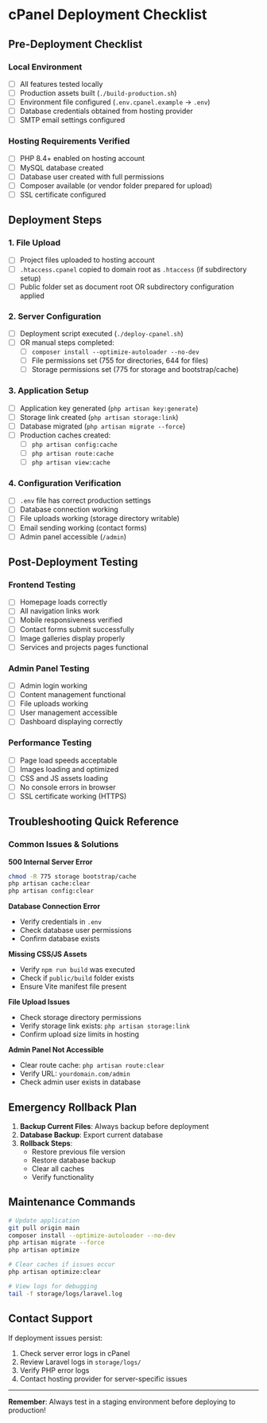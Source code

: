 # cPanel Deployment Checklist

## Pre-Deployment Checklist

### Local Environment
- [ ] All features tested locally
- [ ] Production assets built (`./build-production.sh`)
- [ ] Environment file configured (`.env.cpanel.example` → `.env`)
- [ ] Database credentials obtained from hosting provider
- [ ] SMTP email settings configured

### Hosting Requirements Verified
- [ ] PHP 8.4+ enabled on hosting account
- [ ] MySQL database created
- [ ] Database user created with full permissions
- [ ] Composer available (or vendor folder prepared for upload)
- [ ] SSL certificate configured

## Deployment Steps

### 1. File Upload
- [ ] Project files uploaded to hosting account
- [ ] `.htaccess.cpanel` copied to domain root as `.htaccess` (if subdirectory setup)
- [ ] Public folder set as document root OR subdirectory configuration applied

### 2. Server Configuration
- [ ] Deployment script executed (`./deploy-cpanel.sh`)
- [ ] OR manual steps completed:
  - [ ] `composer install --optimize-autoloader --no-dev`
  - [ ] File permissions set (755 for directories, 644 for files)
  - [ ] Storage permissions set (775 for storage and bootstrap/cache)

### 3. Application Setup
- [ ] Application key generated (`php artisan key:generate`)
- [ ] Storage link created (`php artisan storage:link`)
- [ ] Database migrated (`php artisan migrate --force`)
- [ ] Production caches created:
  - [ ] `php artisan config:cache`
  - [ ] `php artisan route:cache`
  - [ ] `php artisan view:cache`

### 4. Configuration Verification
- [ ] `.env` file has correct production settings
- [ ] Database connection working
- [ ] File uploads working (storage directory writable)
- [ ] Email sending working (contact forms)
- [ ] Admin panel accessible (`/admin`)

## Post-Deployment Testing

### Frontend Testing
- [ ] Homepage loads correctly
- [ ] All navigation links work
- [ ] Mobile responsiveness verified
- [ ] Contact forms submit successfully
- [ ] Image galleries display properly
- [ ] Services and projects pages functional

### Admin Panel Testing
- [ ] Admin login working
- [ ] Content management functional
- [ ] File uploads working
- [ ] User management accessible
- [ ] Dashboard displaying correctly

### Performance Testing
- [ ] Page load speeds acceptable
- [ ] Images loading and optimized
- [ ] CSS and JS assets loading
- [ ] No console errors in browser
- [ ] SSL certificate working (HTTPS)

## Troubleshooting Quick Reference

### Common Issues & Solutions

**500 Internal Server Error**
```bash
chmod -R 775 storage bootstrap/cache
php artisan cache:clear
php artisan config:clear
```

**Database Connection Error**
- Verify credentials in `.env`
- Check database user permissions
- Confirm database exists

**Missing CSS/JS Assets**
- Verify `npm run build` was executed
- Check if `public/build` folder exists
- Ensure Vite manifest file present

**File Upload Issues**
- Check storage directory permissions
- Verify storage link exists: `php artisan storage:link`
- Confirm upload size limits in hosting

**Admin Panel Not Accessible**
- Clear route cache: `php artisan route:clear`
- Verify URL: `yourdomain.com/admin`
- Check admin user exists in database

## Emergency Rollback Plan

1. **Backup Current Files**: Always backup before deployment
2. **Database Backup**: Export current database
3. **Rollback Steps**:
   - Restore previous file version
   - Restore database backup
   - Clear all caches
   - Verify functionality

## Maintenance Commands

```bash
# Update application
git pull origin main
composer install --optimize-autoloader --no-dev
php artisan migrate --force
php artisan optimize

# Clear caches if issues occur
php artisan optimize:clear

# View logs for debugging
tail -f storage/logs/laravel.log
```

## Contact Support

If deployment issues persist:
1. Check server error logs in cPanel
2. Review Laravel logs in `storage/logs/`
3. Verify PHP error logs
4. Contact hosting provider for server-specific issues

---

**Remember**: Always test in a staging environment before deploying to production!
